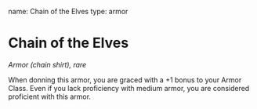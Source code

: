 name: Chain of the Elves
type: armor

# Chain of the Elves
_Armor (chain shirt), rare_

When donning this armor, you are graced with a +1 bonus to your Armor Class. Even if you lack proficiency with medium armor, you are considered proficient with this armor. 
